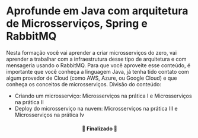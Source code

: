 # Aprofunde em Java com arquitetura de Microsserviços, Spring e RabbitMQ

Nesta formação você vai aprender a criar microsserviços do zero, vai aprender a trabalhar com a 
infraestrutura desse tipo de arquitetura e com mensageria usando o RabbitMQ.
Para que você aproveite esse conteúdo, é importante que você conheça a linguagem Java, já tenha tido 
contato com algum provedor de Cloud (como AWS, Azure, ou Google Cloud) e que conheça os conceitos de microsserviços.
Divisão do conteúdo:

- Criando um microsserviço: Microsserviços na prática I e Microsserviços na prática II
- Deploy do microsserviço na nuvem: Microsserviços na prática III e Microsserviços na prática Iv

<h4 align="center"> 
	🚧 Finalizado 🚧
</h4>
